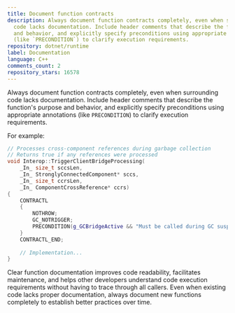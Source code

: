 ```yaml
---
title: Document function contracts
description: Always document function contracts completely, even when surrounding
  code lacks documentation. Include header comments that describe the function's purpose
  and behavior, and explicitly specify preconditions using appropriate annotations
  (like `PRECONDITION`) to clarify execution requirements.
repository: dotnet/runtime
label: Documentation
language: C++
comments_count: 2
repository_stars: 16578
---
```


Always document function contracts completely, even when surrounding code lacks documentation. Include header comments that describe the function's purpose and behavior, and explicitly specify preconditions using appropriate annotations (like `PRECONDITION`) to clarify execution requirements.

For example:

```cpp
// Processes cross-component references during garbage collection
// Returns true if any references were processed
void Interop::TriggerClientBridgeProcessing(
    _In_ size_t sccsLen,
    _In_ StronglyConnectedComponent* sccs,
    _In_ size_t ccrsLen,
    _In_ ComponentCrossReference* ccrs)
{
    CONTRACTL
    {
        NOTHROW;
        GC_NOTRIGGER;
        PRECONDITION(g_GCBridgeActive && "Must be called during GC suspension");
    }
    CONTRACTL_END;
    
    // Implementation...
}
```

Clear function documentation improves code readability, facilitates maintenance, and helps other developers understand code execution requirements without having to trace through all callers. Even when existing code lacks proper documentation, always document new functions completely to establish better practices over time.
